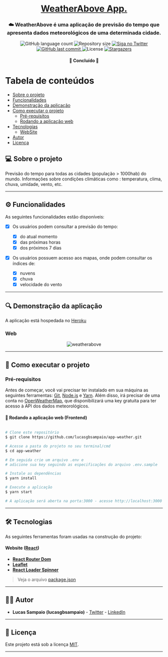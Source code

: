 <h1 align="center">
     <a href="https://appweather-above.herokuapp.com/" alt="site do weatherabove"> WeatherAbove App. </a>
</h1>

<h3 align="center">
    ☁️ WeatherAbove é uma aplicação de previsão do tempo que apresenta dados meteorológicos de uma determinada cidade.
</h3>

<p align="center">
  <img alt="GitHub language count" src="https://img.shields.io/github/languages/count/lucasgbsampaio/app-weather?color=%2304D361">

  <img alt="Repository size" src="https://img.shields.io/github/repo-size/lucasgbsampaio/app-weather">

  <a href="https://www.twitter.com/lucasgbsampaio/">
    <img alt="Siga no Twitter" src="https://img.shields.io/twitter/url?url=https%3A%2F%2Fgithub.com%2Flucasgbsampaio%2Fapp-weather">
  </a>
  
  <a href="https://github.com/lucasgbsampaio/app-weather/commits/main">
    <img alt="GitHub last commit" src="https://img.shields.io/github/last-commit/lucasgbsampaio/app-weather">
  </a>
    
   <img alt="License" src="https://img.shields.io/badge/license-MIT-brightgreen">
   <a href="https://github.com/lucasgbsampaio/app-weather/stargazers">
    <img alt="Stargazers" src="https://img.shields.io/github/stars/lucasgbsampaio/app-weather?style=social">
  </a>

</p>

<h4 align="center">
	🚧 Concluído 🚧
</h4>

# Tabela de conteúdos

<!--ts-->

- [Sobre o projeto](#-sobre-o-projeto)
- [Funcionalidades](#-funcionalidades)
- [Demonstração da aplicação](#-demonstração-da-aplicação)
- [Como executar o projeto](#-como-executar-o-projeto)
  - [Pré-requisitos](#pré-requisitos)
  - [Rodando a aplicação web](#user-content--rodando-a-aplicação-web-frontend)
- [Tecnologias](#-tecnologias)
  - [WebSite](#user-content-website--react)
- [Autor](#-autor)
- [Licença](#user-content--licença)

<!--te-->

## 💻 Sobre o projeto

Previsão do tempo para todas as cidades (população > 1000hab) do mundo.
Informações sobre condições climáticas como : temperatura, clima, chuva, umidade, vento, etc.

---

## ⚙️ Funcionalidades

As seguintes funcionalidades estão disponíveis:

- [x] Os usuários podem consultar a previsão do tempo:

  - [x] do atual momento
  - [x] das próximas horas
  - [x] dos próximos 7 dias

- [x] Os usuários possuem acesso aos mapas, onde podem consultar os índices de:
  - [x] nuvens
  - [x] chuva
  - [x] velocidade do vento

---

## 🔍 Demonstração da aplicação

A aplicação está hospedada no [Heroku](https://appweather-above.herokuapp.com)

### Web

<p align="center" style="display: flex; align-items: flex-start; justify-content: center;">
  <img alt="weatherabove" title="weatherabove" src="./github/assets/weatherabove.gif" >
</p>

---

## 🚀 Como executar o projeto

### Pré-requisitos

Antes de começar, você vai precisar ter instalado em sua máquina as seguintes ferramentas:
[Git](https://git-scm.com), [Node.js](https://nodejs.org/en/) e [Yarn](https://yarnpkg.com/).
Além disso, irá precisar de uma conta no [OpenWeatherMap](https://home.openweathermap.org/users/sign_up),
que disponibilizará uma key gratuita para ter acesso à API dos dados meteorológicos.

#### 🧭 Rodando a aplicação web (Frontend)

```bash

# Clone este repositório
$ git clone https://github.com/lucasgbsampaio/app-weather.git

# Acesse a pasta do projeto no seu terminal/cmd
$ cd app-weather

# Em seguida crie um arquivo .env e
# adicione sua key seguindo as especificações do arquivo .env.sample

# Instale as dependências
$ yarn install

# Execute a aplicação
$ yarn start

# A aplicação será aberta na porta:3000 - acesse http://localhost:3000

```

---

## 🛠 Tecnologias

As seguintes ferramentas foram usadas na construção do projeto:

#### **Website** ([React](https://reactjs.org/))

- **[React Router Dom](https://github.com/ReactTraining/react-router/tree/master/packages/react-router-dom)**
- **[Leaflet](https://react-leaflet.js.org/en/)**
- **[React Loader Spinner](https://github.com/mhnpd/react-loader-spinner)**

> Veja o arquivo [package.json](https://github.com/lucasgbsampaio/app-weather/blob/main/package.json)

---

## 👨‍💻 Autor

- **Lucas Sampaio (lucasgbsampaio)** - [Twitter](https://twitter.com/lucasgbsampaio) - [LinkedIn](https://www.linkedin.com/in/lucasgbsampaio/)

---

## 📝 Licença

Este projeto está sob a licença [MIT](./LICENSE).

---
